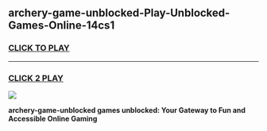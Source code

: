 
## archery-game-unblocked-Play-Unblocked-Games-Online-14cs1
<h3>
<a href="https://premium76.site?title=archery-game-unblocked&ref=25A">CLICK TO PLAY</a></h3>
<hr>

<h3>
<a href="https://premium76.site?title=archery-game-unblocked&ref=25A">CLICK 2 PLAY</a>
  
</h3>

<a href="https://premium76.site?title=archery-game-unblocked&ref=25A"><img src="https://clearcache.store/games.png"></a>


**archery-game-unblocked games unblocked: Your Gateway to Fun and Accessible Online Gaming**
